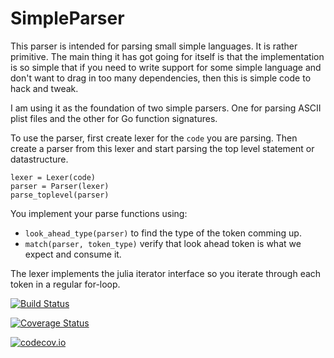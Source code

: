 # SimpleParser

This parser is intended for parsing small simple languages. It is rather primitive. The main thing it has got going for itself is that the implementation is so simple that if you need to write support for some simple language and don't want to drag in too many dependencies, then this is simple code to hack and tweak.

I am using it as the foundation of two simple parsers. One for parsing ASCII plist files and the other for Go function signatures.

To use the parser, first create lexer for the `code` you are parsing. Then create a parser from this lexer and start parsing the top level statement or datastructure. 

    lexer = Lexer(code)
    parser = Parser(lexer)
    parse_toplevel(parser)

You implement your parse functions using:

* `look_ahead_type(parser)` to find the type of the token comming up. 
* `match(parser, token_type)` verify that look ahead token is what we expect and consume it.

The lexer implements the julia iterator interface so you iterate through each token in a regular for-loop. 

[![Build Status](https://travis-ci.org/ordovician/SimpleParser.jl.svg?branch=master)](https://travis-ci.org/ordovician/SimpleParser.jl)

[![Coverage Status](https://coveralls.io/repos/github/ordovician/SimpleParser.jl/badge.svg?branch=master)](https://coveralls.io/github/ordovician/SimpleParser.jl?branch=master)

[![codecov.io](http://codecov.io/github/ordovician/SimpleParser.jl/coverage.svg?branch=master)](http://codecov.io/github/ordovician/SimpleParser.jl?branch=master)
